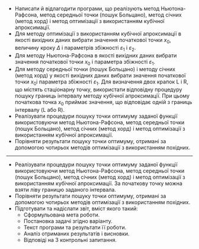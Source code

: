 - Написати й відлагодити програми, що реалізують метод Ньютона-Рафсона, метод середньої точки (пошук Больцано), метод січних (метод хорд) і метод оптимізації з використанням кубічної апроксимації.
- Для методу оптимізації з використанням кубічної апроксимації в якості вихідних даних вибрати значення початкової точки $x_0$, величину кроку $\Delta$ і параметрів збіжності $\varepsilon_1$ і $\varepsilon_2$.
- Для методу Ньютона-Рафсона в якості вихідних даних вибрати значення початкової точки $x_0$ і параметра збіжності $\varepsilon_1$.
- Для методу середньої точки (пошук Больцано) і методу січних (метод хорд) у якості вихідних даних вибрати значення початкової точки $x_0$і параметра збіжності $\varepsilon_1$. Для визначення двох крапок L і R, що містять стаціонарну точку, використати відповідну процедуру пошуку границь інтервалу методу кубічної апроксимації. При цьому початкова точка $x_0$ приймає значення, що відповідає одній з границь інтервалу (L або R).
- Реалізувати процедури пошуку точки оптимуму заданої функції використовуючи метод Ньютона-Рафсона, метод середньої точки (пошук Больцано), метод січних (метод хорд) і метод оптимізації з використанням кубічної апроксимації.
- Порівняти результати пошуку точки оптимуму, отримані за допомогою чотирьох методів оптимізації з використанням похідних.

---

- Реалізувати процедури пошуку точки оптимуму заданої функції використовуючи метод Ньютона-Рафсона, метод середньої точки (пошук Больцано), метод січних (метод хорд) і метод оптимізації з використанням кубічної апроксимації. За початкову точку можна взяти ліву границю заданого інтервала.
- Порівняти результати пошуку точки оптимуму, отримані за допомогою чотирьох методів оптимізації з використанням похідних.
- Підготувати та надіслати звіт, вміст якого такий:
  - Сформульована мета роботи.
  - Постановка задачі згідно варіанту.
  - Текст програми та результати її роботи.
  - Аналіз отриманих результатів і висновки.
  - Відповіді на 3 контрольні запитання.
